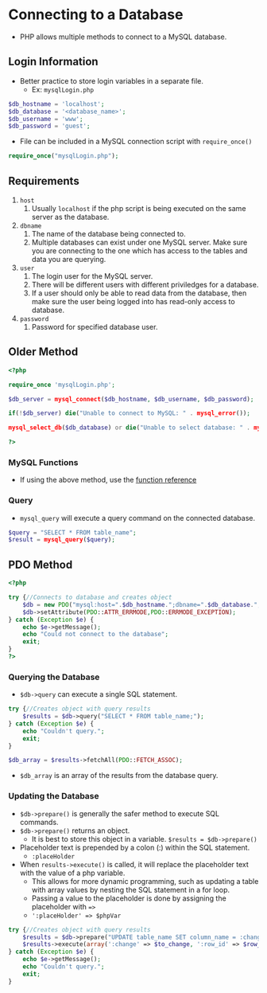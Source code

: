 # Connecting to a Database

* PHP allows multiple methods to connect to a MySQL database.

## Login Information
* Better practice to store login variables in a separate file.
	* Ex: `mysqlLogin.php`
```php
$db_hostname = 'localhost';
$db_database = '<database_name>';
$db_username = 'www';
$db_password = 'guest';
```

* File can be included in a MySQL connection script with `require_once()`
```php
require_once("mysqlLogin.php");
```

## Requirements
1. `host`
	1. Usually `localhost` if the php script is being executed on the same server as the database.
2. `dbname`
	1. The name of the database being connected to.
	2. Multiple databases can exist under one MySQL server.  Make sure you are connecting to the one which has access to the tables and data you are querying.
3. `user`
	1. The login user for the MySQL server.
	2. There will be different users with different priviledges for a database.
	3. If a user should only be able to read data from the database, then make sure the user being logged into has read-only access to database.
4. `password`
	1. Password for specified database user.

## Older Method
```php
<?php

require_once 'mysqlLogin.php';

$db_server = mysql_connect($db_hostname, $db_username, $db_password);

if(!$db_server) die("Unable to connect to MySQL: " . mysql_error());

mysql_select_db($db_database) or die("Unable to select database: " . mysql_error());

?>
```

### MySQL Functions
* If using the above method, use the [function reference](http://php.net/manual/en/ref.mysql.php)

### Query
* `mysql_query` will execute a query command on the connected database.
```php
$query = "SELECT * FROM table_name";
$result = mysql_query($query);
```


## PDO Method
```php
<?php

try {//Connects to database and creates object
	$db = new PDO("mysql:host=".$db_hostname.";dbname=".$db_database.";",$db_username,$db_password);
	$db->setAttribute(PDO::ATTR_ERRMODE,PDO::ERRMODE_EXCEPTION);
} catch (Exception $e) {
	echo $e->getMessage();
	echo "Could not connect to the database";
	exit;
}
?>
```

### Querying the Database
* `$db->query` can execute a single SQL statement.
```php
try {//Creates object with query results
	$results = $db->query("SELECT * FROM table_name;");
} catch (Exception $e) {
	echo "Couldn't query.";
	exit;
}

$db_array = $results->fetchAll(PDO::FETCH_ASSOC);
```

* `$db_array` is an array of the results from the database query.

### Updating the Database
* `$db->prepare()` is generally the safer method to execute SQL commands.
* `$db->prepare()` returns an object.
	* It is best to store this object in a variable. `$results = $db->prepare()`
* Placeholder text is prepended by a colon (:) within the SQL statement.
	* `:placeHolder`
* When `results->execute()` is called, it will replace the placeholder text with the value of a php variable.
	* This allows for more dynamic programming, such as updating a table with array values by nesting the SQL statement in a for loop.
	* Passing a value to the placeholder is done by assigning the placeholder with `=>`
	* `':placeHolder' => $phpVar`

```php
try {//Creates object with query results
	$results = $db->prepare("UPDATE table_name SET column_name = :change WHERE primary_key =:row_id");
	$results->execute(array(':change' => $to_change, ':row_id' => $row_id));
} catch (Exception $e) {
	echo $e->getMessage();
	echo "Couldn't query.";
	exit;
}
```